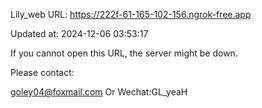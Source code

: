 Lily_web URL: https://222f-61-165-102-156.ngrok-free.app

Updated at: 2024-12-06 03:53:17

If you cannot open this URL, the server might be down.

Please contact: 

goley04@foxmail.com Or Wechat:GL_yeaH